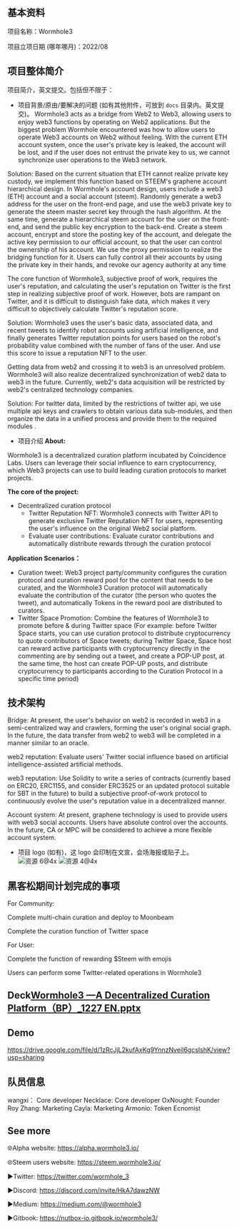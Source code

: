 ## 基本资料

项目名称：Wormhole3

项目立项日期 (哪年哪月)：2022/08

## 项目整体简介

项目简介，英文提交。包括但不限于：

- 项目背景/原由/要解决的问题 (如有其他附件，可放到 `docs` 目录内。英文提交)。
Wormhole3 acts as a bridge from Web2 to Web3, allowing users to enjoy web3 functions by operating on Web2 applications. But the biggest problem Wormhole encountered was how to allow users to operate Web3 accounts on Web2 without feeling. With the current ETH account system, once the user's private key is leaked, the account will be lost, and if the user does not entrust the private key to us, we cannot synchronize user operations to the Web3 network.

Solution: Based on the current situation that ETH cannot realize private key custody, we implement this function based on STEEM's graphene account hierarchical design. In Wormhole's account design, users include a web3 (ETH) account and a social account (steem). Randomly generate a web3 address for the user on the front-end page, and use the web3 private key to generate the steem master secret key through the hash algorithm. At the same time, generate a hierarchical steem account for the user on the front-end, and send the public key encryption to the back-end. Create a steem account, encrypt and store the posting key of the account, and delegate the active key permission to our official account, so that the user can control the ownership of his account. We use the proxy permission to realize the bridging function for it. Users can fully control all their accounts by using the private key in their hands, and revoke our agency authority at any time

The core function of Wormhole3, subjective proof of work, requires the user's reputation, and calculating the user's reputation on Twitter is the first step in realizing subjective proof of work. However, bots are rampant on Twitter, and it is difficult to distinguish fake data, which makes it very difficult to objectively calculate Twitter's reputation score.

Solution: Wormhole3 uses the user's basic data, associated data, and recent tweets to identify robot accounts using artificial intelligence, and finally generates Twitter reputation points for users based on the robot's probability value combined with the number of fans of the user. And use this score to issue a reputation NFT to the user.

Getting data from web2 and crossing it to web3 is an unresolved problem. Wormhole3 will also realize decentralized synchronization of web2 data to web3 in the future. Currently, web2's data acquisition will be restricted by web2's centralized technology companies.

Solution: For twitter data, limited by the restrictions of twitter api, we use multiple api keys and crawlers to obtain various data sub-modules, and then organize the data in a unified process and provide them to the required modules .

- 项目介绍
**About:**

Wormhole3 is a decentralized curation platform incubated by Coincidence Labs. Users can leverage their social influence to earn cryptocurrency, which Web3 projects can use to build leading curation protocols to market projects.

**The core of the project:**

- Decentralized curation protocol
    - Twitter Reputation NFT: Wormhole3 connects with Twitter API to generate exclusive Twitter Reputation NFT for users, representing the user's influence on the original Web2 social platform.
    - Evaluate user contributions: Evaluate curator contributions and automatically distribute rewards through the curation protocol

**Application Scenarios：**

- Curation tweet: Web3 project party/community configures the curation protocol and curation reward pool for the content that needs to be curated, and the Wormhole3 Curation protocol will automatically evaluate the contribution of the curator (the person who quotes the tweet), and automatically Tokens in the reward pool are distributed to curators.
- Twitter Space Promotion: Combine the features of Wormhole3 to promote before & during Twitter space (For example: before Twitter Space starts, you can use curation protocol to distribute cryptocurrency to quote contributors of Space tweets; during Twitter Space, Space host can reward active participants with cryptocurrency directly in the commenting are by sending out a tweet, and create a POP-UP post, at the same time, the host can create POP-UP posts, and distribute cryptocurrency to participants according to the Curation Protocol in a specific time period)

## 技术架构
Bridge: At present, the user's behavior on web2 is recorded in web3 in a semi-centralized way and crawlers, forming the user's original social graph. In the future, the data transfer from web2 to web3 will be completed in a manner similar to an oracle.

web2 reputation: Evaluate users' Twitter social influence based on artificial intelligence-assisted artificial methods.

web3 reputation: Use Solidity to write a series of contracts (currently based on ERC20, ERC1155, and consider ERC3525 or an updated protocol suitable for SBT in the future) to build a subjective proof-of-work protocol to continuously evolve the user's reputation value in a decentralized manner.

Account system: At present, graphene technology is used to provide users with web3 social accounts. Users have absolute control over the accounts. In the future, CA or MPC will be considered to achieve a more flexible account system.
- 项目 logo (如有)，这 logo 会印制在文宣，会场海报或贴子上。
![资源 6@4x](https://user-images.githubusercontent.com/101859914/209519096-bfeb3d71-1ce0-4ea2-be32-94579d6813d6.png)
![资源 4@4x](https://user-images.githubusercontent.com/101859914/209519138-57348786-07d5-47b8-9b36-a2fe0e84530c.png)


## 黑客松期间计划完成的事项
For Community:

Complete multi-chain curation and deploy to Moonbeam

Complete the curation function of Twitter space

For User:

Complete the function of rewarding $Steem with emojis

Users can perform some Twitter-related operations in Wormhole3

## Deck[Wormhole3 —A Decentralized Curation Platform（BP）_1227 EN.pptx](https://github.com/ParityAsia/hackathon-2022-winter/files/10306250/Wormhole3.A.Decentralized.Curation.Platform.BP._1227.EN.pptx)

## Demo

https://drive.google.com/file/d/1zRcJjL2kufAxKg9YnnzNveiI6gcsIshK/view?usp=sharing


## 队员信息
wangxi： Core developer
Necklace: Core developer
OxNought: Founder
Roy Zhang: Marketing
Cayla: Marketing
Armonio: Token Ecnomist

## See more
🌐Alpha website: https://alpha.wormhole3.io/

🌐Steem users website: https://steem.wormhole3.io/

▶️Twitter: https://twitter.com/wormhole_3

▶️Discord: https://discord.com/invite/HkA7dawzNW

▶️Medium: https://medium.com/@wormhole3

▶️Gitbook: https://nutbox-io.gitbook.io/wormhole3/




